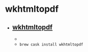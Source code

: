 # wkhtmltopdf
- [wkhtmltopdf](https://wkhtmltopdf.org/)
  -  
  - 
  - `brew cask install wkhtmltopdf`
